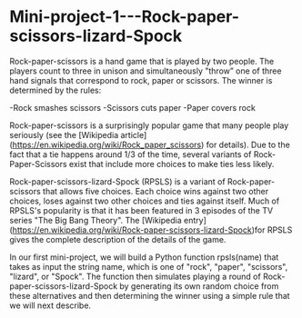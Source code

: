 # Mini-project-1---Rock-paper-scissors-lizard-Spock
Rock-paper-scissors is a hand game that is played by two people. The players count to three in unison and simultaneously "throw” one of three hand signals that correspond to rock, paper or scissors. The winner is determined by the rules:

-Rock smashes scissors
-Scissors cuts paper
-Paper covers rock

Rock-paper-scissors is a surprisingly popular game that many people play seriously (see the [Wikipedia article] (https://en.wikipedia.org/wiki/Rock_paper_scissors) for details). Due to the fact that a tie happens around 1/3 of the time, several variants of Rock-Paper-Scissors exist that include more choices to make ties less likely.

Rock-paper-scissors-lizard-Spock (RPSLS) is a variant of Rock-paper-scissors that allows five choices. Each choice wins against two other choices, loses against two other choices and ties against itself. Much of RPSLS's popularity is that it has been featured in 3 episodes of the TV series "The Big Bang Theory". The [Wikipedia entry] (https://en.wikipedia.org/wiki/Rock-paper-scissors-lizard-Spock)for RPSLS gives the complete description of the details of the game.

In our first mini-project, we will build a Python function rpsls(name) that takes as input the string name, which is one of "rock", "paper", "scissors", "lizard", or "Spock". The function then simulates playing a round of Rock-paper-scissors-lizard-Spock by generating its own random choice from these alternatives and then determining the winner using a simple rule that we will next describe.
